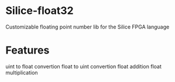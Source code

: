 # Silice-float32
Customizable floating point number lib for the Silice FPGA language

# Features
uint to float convertion
float to uint convertion
float addition
float multiplication
